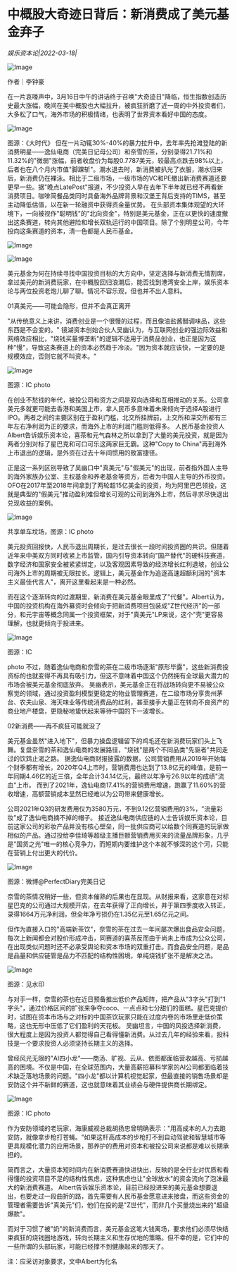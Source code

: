 # 中概股大奇迹日背后：新消费成了美元基金弃子

*娱乐资本论|2022-03-18|*

![Image](https://inews.gtimg.com/newsapp_bt/0/14646484259/641)

作者｜李钟豪

在一片哀嚎声中，3月16日中午的讲话终于召唤"大奇迹日"降临，恒生指数创造历史最大涨幅，晚间在美中概股也大幅拉升，被疯狂折磨了近一周的中外投资者们，大多松了口气，海外市场的积极情绪，也表明了世界资本看好中国的态度。

![Image](https://inews.gtimg.com/newsapp_bt/0/14646484272/641)

图源：《大时代》 但在一片动辄30%-40%的暴力拉升中，去年率先抢滩登陆的新消费明星——逸仙电商（完美日记母公司）和奈雪的茶，分别录得21.71%和11.32%的"微弱"涨幅，前者收盘价为每股0.7787美元，较最高点跌去98%以上，后者也在八个月内市值"脚踝斩"。潮水退去时，新消费被扒光了衣服，潮水归来后，新消费仍在裸泳。相比于二级市场，一级市场的VC和PE撤出新消费赛道还要更早一些。据"晚点LatePost"报道，不少投资人早在去年下半年就已经不再看新消费项目。咖啡简餐品类同时具备海外品牌背景和汉堡王背后支持的TIMS，甚至主动降低估值，以在新一轮融资中获得资金量优势。 在头部资本集体观望的大环境下，一向被视作"聪明钱"的"北向资金"，特别是美元基金，正在以更快的速度撤出这条赛道，转向其他避险和增长双轨运行的中国项目。除了个别明星公司，今年投向这条赛道的资本，清一色都是人民币基金。

![Image](https://inews.gtimg.com/newsapp_bt/0/14646484260/641)

![Image](https://inews.gtimg.com/newsapp_bt/0/14646484257/641)

美元基金为何在持续寻找中国投资目标的大方向中，坚定选择与新消费无情割席，拿过美元的新消费玩家，在中概股回归浪潮后，能否找到港湾安全上岸，娱乐资本论与两位投资老炮儿聊了聊。情况不容乐观，但也并不出人意料。

01真美元——可能会隐形，但并不会真正离开

"从传统意义上来讲，消费创业是一个很慢的过程，而且像油盐酱醋调味品，这些东西是不会变的。" 镜湖资本创始合伙人吴幽认为，与互联网创业的强边际效益和网络效应相比，"烧钱买量博垄断"的逻辑不适用于消费品创业，也正是因为这种"慢"，导致这条赛道上的资本必然趋于冷淡。"因为资本就应该快，一定要的是规模效应，否则它就不叫资本。"

![Image](https://inews.gtimg.com/newsapp_bt/0/14646484276/641)

图源：IC photo

在创业不愁钱的年代，被投公司和资方之间是双向选择和互相推动的关系。公司拿美元多就更可能去香港和美国上市，拿人民币多意味着未来倾向于选择A股进行IPO。两者之间的主要区别在于盈利门槛，北交所挂牌前，上交所和深交所都有三年左右净利润为正的要求，而海外上市的利润门槛则低得多。 人民币基金投资人Albert告诉娱乐资本论，喜茶和元气森林之所以拿到了大量的美元投资，就是因为两者分别对标了星巴克和可口可乐这两家巨无霸。这种"Copy to China"再到海外上市退出的逻辑，是外资在过去十年间惯用的致富捷径。

正是这一系列区别导致了吴幽口中"真美元"与"假美元"的出现，前者指外国人主导的海外家族办公室、主权基金和养老基金等资方，后者为中国人主导的外币投资。OFO在2017年至2018年间拿到了两轮超15亿美金的投资，均为阿里巴巴领投，这就是典型的"假美元"推动盈利难但增长可观的公司到海外上市，然后寻求尽快退出兑现收益的案例。

![Image](https://inews.gtimg.com/newsapp_bt/0/14646484283/641)

共享单车坟场，图源：IC photo

美元投资回报快，人民币退出周期长，是过去很长一段时间投资圈的共识。但随着近年来中美双方同时收紧上市监管，国内引导资本转向"国产替代"的硬科技赛道，数字经济和国家安全被紧紧绑定，以及客观因素导致的经济增长红利退坡，创业公司海外上市的周期被无限拉长。逻辑上，美元基金作为追逐高速超额利润的"资本主义最佳代言人"，离开这里看起来是一种必然。

而在这个逐渐转向的过渡期里，新消费在美元基金眼里成了"代餐"。Albert认为，中国的投资机构在海外募资时会倾向于把新消费项目包装成"Z世代经济"的一部分，和元宇宙等概念同属一个投资框架，对于"真美元"LP来说，这个"壳"更容易理解，也就更倾向于投进来。

![Image](https://inews.gtimg.com/newsapp_bt/0/14646484269/641)

图源：IC 

photo 不过，随着逸仙电商和奈雪的茶在二级市场逐渐"原形毕露"，这些新消费投资标的也就变得不再具有吸引力，但这不意味着中国这个仍然拥有全球最大潜力的市场会被美元基金彻底放弃。 吴幽表示，美元基金正在将战场转向更不易被公众察觉的领域，通过投资盈利模型更稳定的物业管理赛道，在二级市场分享贵州茅台、农夫山泉、海天味业等传统消费品的红利，甚至接手大量正在转向不良资产的商业地产楼盘，更隐秘地蛰伏起来等待中国的下一波增长。

02新消费——再不疯狂可能就没了

美元基金虽然"进入地下"，但暴力操盘逻辑留下的鸡毛还在新消费玩家们头上飞舞。复盘奈雪的茶和逸仙电商的发展路径，"烧钱"是两个不同品类"先驱者"共同走过的饮鸩止渴之路。 据逸仙电商财报披露的数据，公司营销费用从2019年开始每个财季都有增长，2020年Q4上市时，营销费用也达到了13.8亿元的峰值，是前一年同期4.46亿的近三倍，全年合计34.14亿元，最终以年净亏26.9以年的成绩"流血"上市。 而到了2021年，逸仙电商17.41%的营销费用增速，跑赢了11.60%的营收增速，高额营销成本显然已经难以为公司带来健康增长。

公司2021年Q3的研发费用仅为3580万元，不到9.12亿营销费用的3%，"流量彩妆"成了逸仙电商摘不掉的帽子。 接近逸仙电商供应链的人士告诉娱乐资本论，目前这家公司的彩妆产品并没有核心壁垒，同一批供应商可以给数个同赛道的玩家做相似的产品。通过投给李佳琦等超级主播巨额营销费用买来的流量品牌形象，几乎是"国货之光"唯一的核心竞争力，而短期内要维护这个本就不够深的这个河，只能在营销上付出更大的代价。

![Image](https://inews.gtimg.com/newsapp_bt/0/14646484279/641)

图源：微博@PerfectDiary完美日记

奈雪的茶情况稍好一些，但资本催熟的后果也在显现。从财报来看，这家意在对标星巴克的公司通过大规模开店，在去年获得了正向增长，并于第四季度收入转正，录得1664万元净利润，但全年净亏损仍在1.35亿元至1.65亿元之间。

但作为直接入口的"高端新茶饮"，奈雪的茶在过去一年间屡次爆出食品安全问题，每次上新闻都会对股价形成冲击，同赛道的喜茶反而由于尚未上市成为公众公司，在出现类似问题时还不必承受舆论和资本市场的双重打击。而食品安全问题，是品是品量和供应链管是品力不匹配的结构性困境，单纯烧钱扩张不是解决之法。

![Image](https://inews.gtimg.com/newsapp_bt/0/14646484273/641)

图源：见水印

与对手一样，奈雪的茶也在近日预备推出低价产品矩阵，把产品从"3字头"打到"1字头"，通过价格区间的扩张来争夺coco、一点点和七分甜们的蛋糕。星巴克提价时，试图在资本市场与之对标的中国茶饮玩家只能在过度内卷的市场里走低价策略，这也无形中压低了它们盈利的天花板。 吴幽坦言，中国的风投选择新消费，很大程度上是因为投资人都觉得自己看得懂新消费。从过去几年的经验来看，投科技是一个要求投资人必须坚持长期主义的选择。

曾经风光无限的"AI四小龙"——商汤、旷视、云从、依图都面临营收越高、亏损越高的困境。不仅是中国，在全球范围内，大量高薪招募科学家的AI公司都面临着技术缺乏落地场景的问题。"四小龙"都以计算机视觉起家，但最直接的销售场景却是安防这个并不新鲜的赛道，这也就意味着其业绩会与硬件提供商长期绑定。

![Image](https://inews.gtimg.com/newsapp_bt/0/14646484274/641)

图源：IC photo

作为安防领域的老玩家，海康威视总裁胡扬忠曾明确表示："用高成本的人力去跑安防，就像拿步枪打苍蝇。"如果这杆高成本的步枪打不到自动驾驶和智慧城市等更具规模化潜力的应用场景，那养护的费用对资本和被投公司来说都是难以长期承担的。

简而言之，大量资本短时间内在新消费赛道快进快出，反映的是全行业对优质和看得懂的投资项目不足的结构性焦虑，这种焦虑也让"全球放水"的资金流向了泡沫最大的新消费赛道。 Albert告诉娱乐资本论，目前已经投进来的美元基金想要退出，也要走过一段曲折的路，首先需要有人民币基金愿意进来接盘，而这些资金的管理者需要告诉"真美元"们，他们在投的是"Z世代"，而非几个买量烧出来的"超级爆款"。

而对于习惯了被"奶"的新消费而言，美元基金这笔大钱离场，要求他们必须尽快结束疯狂的烧钱圈地游戏，转向长期主义和生存优地的策略。但不幸的是，它们中的一些所谓的头部玩家，可能已经撑不到健康起来的那天了。

注：应采访对象要求，文中Albert为化名

